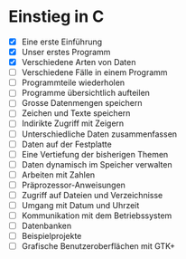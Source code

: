 # Einstieg in C

- [x] Eine erste Einführung
- [x] Unser erstes Programm
- [x] Verschiedene Arten von Daten
- [ ] Verschiedene Fälle in einem Programm
- [ ] Programmteile wiederholen
- [ ] Programme übersichtlich aufteilen
- [ ] Grosse Datenmengen speichern
- [ ] Zeichen und Texte speichern
- [ ] Indirikte Zugriff mit Zeigern
- [ ] Unterschiedliche Daten zusammenfassen
- [ ] Daten auf der Festplatte
- [ ] Eine Vertiefung der bisherigen Themen
- [ ] Daten dynamisch im Speicher verwalten
- [ ] Arbeiten mit Zahlen
- [ ] Präprozessor-Anweisungen
- [ ] Zugriff auf Dateien und Verzeichnisse
- [ ] Umgang mit Datum und Uhrzeit
- [ ] Kommunikation mit dem Betriebssystem
- [ ] Datenbanken
- [ ] Beispielprojekte
- [ ] Grafische Benutzeroberflächen mit GTK+
